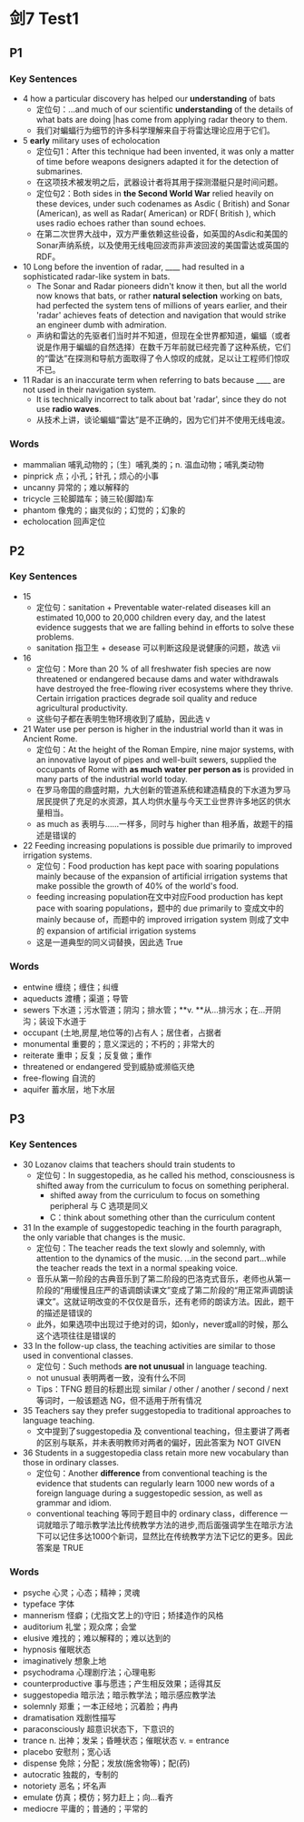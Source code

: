 # 剑7 Test1

## P1

### Key Sentences

- 4 how a particular discovery has helped our **understanding** of bats
  - 定位句：...and much of our scientific **understanding** of the details of what bats are doing |has come from applying radar theory to them.
  - 我们对蝙蝠行为细节的许多科学理解来自于将雷达理论应用于它们。
- 5 **early** military uses of echolocation
  - 定位句1：After this technique had been invented, it was only a matter of time before weapons designers adapted it for the detection of submarines.
  - 在这项技术被发明之后，武器设计者将其用于探测潜艇只是时间问题。
  - 定位句2：Both sides in **the Second World War** relied heavily on these devices, under such codenames as Asdic ( British) and Sonar (American), as well as Radar( American) or RDF( British ), which uses radio echoes rather than sound echoes.
  - 在第二次世界大战中，双方严重依赖这些设备，如英国的Asdic和美国的Sonar声纳系统，以及使用无线电回波而非声波回波的美国雷达或英国的RDF。
- 10 Long before the invention of radar, ____ had resulted in a sophisticated radar-like system in bats.
  - The Sonar and Radar pioneers didn't know it then, but all the world now knows that bats, or rather **natural selection** working on bats, had perfected the system tens of millions of years earlier, and their 'radar' achieves feats of detection and navigation that would strike an engineer dumb with admiration.
  - 声纳和雷达的先驱者们当时并不知道，但现在全世界都知道，蝙蝠（或者说是作用于蝙蝠的自然选择）在数千万年前就已经完善了这种系统，它们的“雷达”在探测和导航方面取得了令人惊叹的成就，足以让工程师们惊叹不已。
- 11 Radar is an inaccurate term when referring to bats because ____ are not used in their navigation system.
  -  It is technically incorrect to talk about bat 'radar', since they do not use **radio waves**.
  - 从技术上讲，谈论蝙蝠“雷达”是不正确的，因为它们并不使用无线电波。

### Words

- mammalian 哺乳动物的；〔生〕哺乳类的；n. 温血动物；哺乳类动物
- pinprick 点；小孔；针孔；烦心的小事
- uncanny 异常的；难以解释的
- tricycle 三轮脚踏车；骑三轮(脚踏)车
- phantom 像鬼的；幽灵似的；幻觉的；幻象的
- echolocation 回声定位

## P2

### Key Sentences

- 15
  - 定位句：sanitation + Preventable water-related diseases kill an estimated 10,000 to 20,000 children every day, and the latest evidence suggests that we are falling behind in efforts to solve these problems.
  - sanitation 指卫生 + desease 可以判断这段是说健康的问题，故选 vii
- 16
  - 定位句：More than 20 % of all freshwater fish species are now threatened or endangered because dams and water withdrawals have destroyed the free-flowing river ecosystems where they thrive. Certain irrigation practices degrade soil quality and reduce agricultural productivity. 
  - 这些句子都在表明生物环境收到了威胁，因此选 v
- 21 Water use per person is higher in the industrial world than it was in Ancient Rome.
  - 定位句：At the height of the Roman Empire, nine major systems, with an innovative layout of pipes and well-built sewers, supplied the occupants of Rome with **as much water per person as** is provided in many parts of the industrial world today.
  - 在罗马帝国的鼎盛时期，九大创新的管道系统和建造精良的下水道为罗马居民提供了充足的水资源，其人均供水量与今天工业世界许多地区的供水量相当。
  - as much as 表明与……一样多，同时与 higher than 相矛盾，故题干的描述是错误的
- 22 Feeding increasing populations is possible due primarily to improved irrigation systems.
  - 定位句：Food production has kept pace with soaring populations mainly because of the expansion of artificial irrigation systems that make possible the growth of 40% of the world's food.
  - feeding increasing population在文中对应Food production has kept pace with soaring populations，题中的 due primarily to 变成文中的 mainly because of，而题中的 improved irrigation system 则成了文中的 expansion of artificial irrigation  systems
  - 这是一道典型的同义词替换，因此选 True

### Words

- entwine 缠绕；缠住；纠缠
- aqueducts 渡槽；渠道；导管
- sewers 下水道；污水管道；阴沟；排水管；**v. **从…排污水；在…开阴沟；装设下水道于
- occupant (土地,房屋,地位等的)占有人；居住者，占据者
- monumental 重要的；意义深远的；不朽的；非常大的
- reiterate 重申；反复；反复做；重作
- threatened or endangered 受到威胁或濒临灭绝
- free-flowing 自流的
- aquifer 蓄水层，地下水层

## P3

### Key Sentences

- 30 Lozanov claims that teachers should train students to
  - 定位句：In suggestopedia, as he called his method, consciousness is shifted away from the curriculum to focus on something peripheral.
    - shifted away from the curriculum to focus on something peripheral 与 C 选项是同义
    - C：think about something other than the curriculum content
- 31 In the example of suggestopedic teaching in the fourth paragraph, the only variable that changes is the music.
  - 定位句：The teacher reads the text slowly and solemnly, with attention to the dynamics of the music. ...in the second part…while the teacher reads the text in a normal speaking voice.
  - 音乐从第一阶段的古典音乐到了第二阶段的巴洛克式音乐，老师也从第一阶段的“用缓慢且庄严的语调朗读课文”变成了第二阶段的“用正常声调朗读课文”。这就证明改变的不仅仅是音乐，还有老师的朗读方法。因此，题干的描述是错误的
  - 此外，如果选项中出现过于绝对的词，如only，never或all的时候，那么这个选项往往是错误的
- 33 In the follow-up class, the teaching activities are similar to those used in conventional classes.
  - 定位句：Such methods **are not unusual** in language teaching.
  - not unusual 表明两者一致，没有什么不同
  - Tips：TFNG 题目的标题出现 similar / other / another / second / next 等词时，一般该题选 NG，但不适用于所有情况
- 35 Teachers say they prefer suggestopedia to traditional approaches to language teaching.
  - 文中提到了suggestopedia 及 conventional teaching，但主要讲了两者的区别与联系，并未表明教师对两者的偏好，因此答案为 NOT GIVEN
- 36 Students in a suggestopedia class retain more new vocabulary than those in ordinary classes.
  - 定位句：Another **difference** from conventional teaching is the evidence that students can regularly learn 1000 new words of a foreign language during a suggestopedic session, as well as grammar and idiom.
  - conventional teaching 等同于题目中的 ordinary class，difference 一词就暗示了暗示教学法比传统教学方法的进步,而后面强调学生在暗示方法下可以记住多达1000个新词，显然比在传统教学方法下记忆的更多。因此答案是 TRUE

### Words

- psyche 心灵；心态；精神；灵魂
- typeface 字体
- mannerism 怪癖；(尤指文艺上的)守旧；矫揉造作的风格
- auditorium 礼堂；观众席；会堂
- elusive 难找的；难以解释的；难以达到的
- hypnosis 催眠状态
- imaginatively 想象上地
- psychodrama 心理剧疗法；心理电影
- counterproductive 事与愿违；产生相反效果；适得其反
- suggestopedia 暗示法；暗示教学法；暗示感应教学法
- solemnly 郑重；一本正经地；沉着脸；冉冉
- dramatisation 戏剧性描写
- paraconsciously 超意识状态下，下意识的
- trance n. 出神；发呆；昏睡状态；催眠状态 v. = entrance
- placebo 安慰剂；宽心话
- dispense 免除；分配；发放(施舍物等)；配(药)
- autocratic 独裁的，专制的
- notoriety 恶名；坏名声
- emulate 仿真；模仿；努力赶上；向…看齐
- mediocre 平庸的；普通的；平常的
